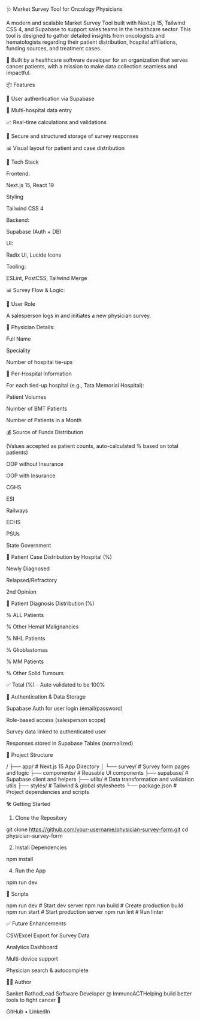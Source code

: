 🩺 Market Survey Tool for Oncology Physicians

A modern and scalable Market Survey Tool built with Next.js 15, Tailwind CSS 4, and Supabase to support sales teams in the healthcare sector. This tool is designed to gather detailed insights from oncologists and hematologists regarding their patient distribution, hospital affiliations, funding sources, and treatment cases.

📌 Built by a healthcare software developer for an organization that serves cancer patients, with a mission to make data collection seamless and impactful.

📦 Features

👤 User authentication via Supabase

🏥 Multi-hospital data entry

📈 Real-time calculations and validations

💾 Secure and structured storage of survey responses

📊 Visual layout for patient and case distribution

🚀 Tech Stack

Frontend:

Next.js 15, React 19

Styling

Tailwind CSS 4


Backend:

Supabase (Auth + DB)


UI:

Radix UI, Lucide Icons


Tooling:

ESLint, PostCSS, Tailwind Merge

📊 Survey Flow & Logic:

👤 User Role

A salesperson logs in and initiates a new physician survey.

📝 Physician Details:

Full Name

Speciality

Number of hospital tie-ups

🏥 Per-Hospital Information

For each tied-up hospital (e.g., Tata Memorial Hospital):

Patient Volumes

Number of BMT Patients

Number of Patients in a Month

💰 Source of Funds Distribution

(Values accepted as patient counts, auto-calculated % based on total patients)

OOP without Insurance

OOP with Insurance

CGHS

ESI

Railways

ECHS

PSUs

State Government

🔎 Patient Case Distribution by Hospital (%)

Newly Diagnosed

Relapsed/Refractory

2nd Opinion

🧬 Patient Diagnosis Distribution (%)

% ALL Patients

% Other Hemat Malignancies

% NHL Patients

% Glioblastomas

% MM Patients

% Other Solid Tumours

✅ Total (%) - Auto validated to be 100%

🔐 Authentication & Data Storage

Supabase Auth for user login (email/password)

Role-based access (salesperson scope)

Survey data linked to authenticated user

Responses stored in Supabase Tables (normalized)

📁 Project Structure

/
├── app/                   # Next.js 15 App Directory
│   └── survey/            # Survey form pages and logic
├── components/            # Reusable UI components
├── supabase/              # Supabase client and helpers
├── utils/                 # Data transformation and validation utils
├── styles/                # Tailwind & global stylesheets
└── package.json           # Project dependencies and scripts

🛠️ Getting Started

1. Clone the Repository

git clone https://github.com/your-username/physician-survey-form.git
cd physician-survey-form

2. Install Dependencies

npm install

4. Run the App

npm run dev

🧪 Scripts

npm run dev     # Start dev server
npm run build   # Create production build
npm run start   # Start production server
npm run lint    # Run linter

✅ Future Enhancements

CSV/Excel Export for Survey Data

Analytics Dashboard

Multi-device support

Physician search & autocomplete


🙋‍♂️ Author

Sanket RathodLead Software Developer @ ImmunoACTHelping build better tools to fight cancer 🧬

GitHub • LinkedIn

